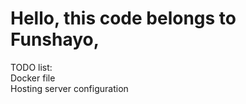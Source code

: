 # Hello, this code belongs to Funshayo,

TODO list: <br>
Docker file <br>
Hosting server configuration <br>
